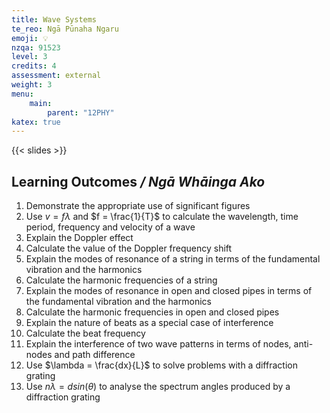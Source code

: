 ```yaml
---
title: Wave Systems
te_reo: Ngā Pūnaha Ngaru
emoji: 💡
nzqa: 91523
level: 3
credits: 4
assessment: external
weight: 3
menu:
    main:
        parent: "12PHY"
katex: true
---
```


{{< slides >}}

## Learning Outcomes _/ Ngā Whāinga Ako_

1. Demonstrate the appropriate use of significant figures
2. Use $v=f \lambda$ and $f = \frac{1}{T}$ to calculate the wavelength, time period, frequency and velocity of a wave
3. Explain the Doppler effect
4. Calculate the value of the Doppler frequency shift
5. Explain the modes of resonance of a string in terms of the fundamental vibration and the harmonics
6. Calculate the harmonic frequencies of a string
7. Explain the modes of resonance in open and closed pipes in terms of the fundamental vibration and the harmonics
8. Calculate the harmonic frequencies in open and closed pipes
9. Explain the nature of beats as a special case of interference
10. Calculate the beat frequency
11. Explain the interference of two wave patterns in terms of nodes, anti-nodes and path difference
12. Use $\lambda = \frac{dx}{L}$ to solve problems with a diffraction grating
13. Use $n\lambda = dsin(\theta)$ to analyse the spectrum angles produced by a diffraction grating

<!-- ## Mahi Kāinga

1. Term 3, Week 1 (Fri July 25th): Wave Fundamentals Question 1 & 2
2. Term 3, Week 2 (Mon July 27th): Doppler Question 9
3. Term 3, Week 3 (Mon July 3rd): Doppler Question 8
4. Term 3, Week 6 (Mon August 24th): 
5. Term 3, Week 7 (Mon August 31st): 
6. Term 3, Week 8 (Mon Sept 7th): 
7. Term 3, Week 9 (Mon Sept 14th): Interference Q18, Q19   -->

<!-- ## 2021 Post-Lockdown Plan

| __Week__    | __Content__                                                        |
|:------------|:-------------------------------------------------------------------|
| __Week 7__  | Review Online Learning                                             |
| __Week 8__  | 3x periods revision; waves  test on Friday                         |
| __Week 9__  | P1 Hand back waves test; 3x periods exam revision                  |
| __Week 10__ | P1 Mechanics Exam, P2 Electricity Exam, 2x Nuclear Physics Periods |

## Unit Plan _/ Mahere Kōwae_

|            | Akoranga 1 (Mon/Tues)                             | Akoranga 2 (Wed)                             | Akoranga 3 (Thurs)                        | Akoranga 4 (Fri)                          |
|:-----------|:--------------------------------------------------|:---------------------------------------------|:------------------------------------------|:------------------------------------------|
| __T2 W9__  | 1. [Intro to Waves](#intro-to-waves)              | 2. [Hand back Test](#hand-back-test)         | 3. [Intro Continued](#intro-continued-1)  | 4. [Intro Continued](#intro-continued-2)  |
| __T3 W10__ | 5. [Doppler Effect](#intro-to-the-doppler-effect) | 6. [Doppler Effect](#intro-doppler-equation) | 7. [Doppler Effect](#doppler-continued-1) | 8. [Doppler Effect](#doppler-continued-2) |
| __T3 W1__  | 9. [Review & Beats](#beats)                       | 10. [Beats Whakamātau](#beats-whakamātau)    | 11. [Beats](#beats-hbq)                   | 12. [Beats Practice](#beats-practice)     |
| __T3 W2__  | 14. [Standing Waves](#standing-waves-intro)       | 15. Standing Waves & Music                   | 16. Standing Waves & Music                | 17. Standing Waves & Music                |
| __T3 W3__  | _Exam Revision_                                   | _Exam Revision_                              | _Exam Revision_                           | _Exam Revision_                           |
| __T3 W4__  | __School Exams__                                  | __School Exams__                             | __School Exams__                          | __School Exams__                          |
| __T3 W5__  | __School Exams__                                  | _Return Exam_                                | _Mech Improvements_                       | 13. _Electromag Improvements_             |
| __T3 W6__  | 18. Interference                                  | 19. Interference Pattern (2 Point)           | 20. Interference Pattern (2 Point)        | 21. Multi-Point Interference              |
| __T3 W7__  | 22. Remote Learning                               | 23. Remote Learning                          | 24. Review Online Learning                | 25. Review Online Learning                |
| __T3 W8__  | 26. _Waves Revision_                              | 27. _Waves Revision_                         | 28. _Waves Revision_                      | __TEST__                                  |
| __T3 W9__  | Hand Back Waves                                   | Mech & Elec Revision                         | Mech & Elec Revision                      | Mech & Elec Revision                      |
| __T3 W10__ | __Mechanics Exam__                                | __Electricity Exam__                         | 1. Nuclear Physics Internal               | 2. Nuclear Physics Internal               |

### Lesson Plans _/ Ngā Mahere Akoranga_

1. #### Intro to Waves
    - Transverse waves & longitudinal waves
    - Labelling a wave (peak, trough, wavelength, period)
    - Frequency vs period
    - Wave equation $v=f\lambda$
    - Mechanical vs EM waves
    - Quizziz: https://quizizz.com/admin/quiz/start_new/56fc7c19905a99040f5f2ef7
2. #### Hand back Test
    - Hand back previous unit (Electromag) test & revision
    - Mahi Tuatahi: Quizlet flashcards & Quizlet Live: https://quizlet.com/83814791/waves-flash-cards/
    - Waves Revision Questions #1 Q1
3. #### Intro Continued 1
    - Notes with tauria calculations on using $T = \frac{1}{f}$ and $v=f\lambda$.
    - Textbook Activity 5A Q1-5
    - Waves Revision Questions #1 Q2
    - Physics Worksheet 3.3 Waves Q1-5
4. #### Intro Continued 2
    - Hand out test marking schedule & assign as mahi kāinga over the holidays
    - Any material not finished in 3.
5. #### Intro to the Doppler Effect
    - Notes describing the doppler effect & its cause
    - Notes explaining the equations that may be used
6. #### Intro Doppler Equation
    - Mahi Tuatahi in notes
    - Introduce $f'=f\frac{v_{w}}{v_{w} \pm v_{s}}$
    - Tauria and videos in notes
    - Textbook exercise
7. #### Doppler Continued 1
    - Textbook exercises & video tauria
8. #### Doppler Continued 2
    - Mahi Kāinga booklet question 
9. #### Beats
    - Review waves so far
    - Introduce $f_{b} = | f' - f |$
    - Notes & tauria questions
    - Assign mahi kāinga
    - Textbook if time
10. #### Beats Whakamātau
    - Mahi Tuatahi in ngā kirita
        - Hand out textbook chapter while they're working
        - Write list of missing mahi kāinga up while they're working
    - [Whakamātau: confirming $f_{b} = | f' - f |$](https://docs.google.com/document/d/1vD8-3cC0KFPNR-J4pMgjBO_x_TgE07JR07LddT2QzfE/edit#)
    - Worksheet "whakamātau", Q1 and Q3
    - Fast finishers: mahi kāinga booklet Q10
11. #### Beats HBQ
    - Question 10
12. #### Beats Practice
    - Homework booklet Q7-8, 10
    - Textbook 6A
15. Standing Waves Table
    - Print table
    - Fill out table with diagrams + equations
16. Standing Waves Practice 1
    - Two questions on the board all together
17. Standing Waves Practice 2
    - Individual practise from textbook (5A) and homework booklet
22. #### Diffraction Whakamātau
    - "Diffraction of Laser Light" Lab document
    - Recap of diffraction gratings notes
24. #### Diffraction Gratings
    - Mahi Kāinga booklet Q20. Work quietly from the start of the class and then go through the question in detail talking about x/y diffraction. -->
